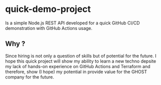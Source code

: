 # quick-demo-project
Is a simple Node.js REST API developed for a quick GitHub CI/CD demonstration with GitHub Actions usage.

## Why ?
Since hiring is not only a question of skills but of potential for the future. I hope this quick project will show my ability to learn a new techno depsite my lack of hands-on experience on GitHub Actions and Terraform and therefore, show (I hope) my potential in provide value for the GHOST company for the future.
